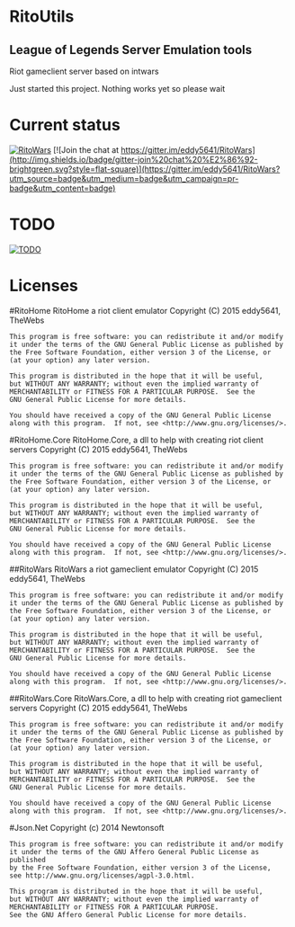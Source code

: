 RitoUtils
=========
## League of Legends Server Emulation tools

Riot gameclient server based on intwars

Just started this project. Nothing works yet so please wait

Current status
==============
[![RitoWars](https://img.shields.io/badge/Sandbox-InDev-lightgrey.svg?style=flat-square)](https://github.com/eddy5641/RitoWars)
[![Join the chat at https://gitter.im/eddy5641/RitoWars](http://img.shields.io/badge/gitter-join%20chat%20%E2%86%92-brightgreen.svg?style=flat-square)](https://gitter.im/eddy5641/RitoWars?utm_source=badge&utm_medium=badge&utm_campaign=pr-badge&utm_content=badge)

TODO
====
[![TODO](https://img.shields.io/badge/TODO-undef-red.svg?style=flat-square)](https://github.com/eddy5641/RitoUtils/blob/master/TODO.md)

Licenses
========
#RitoHome
    RitoHome a riot client emulator
    Copyright (C) 2015  eddy5641, TheWebs

    This program is free software: you can redistribute it and/or modify
    it under the terms of the GNU General Public License as published by
    the Free Software Foundation, either version 3 of the License, or
    (at your option) any later version.

    This program is distributed in the hope that it will be useful,
    but WITHOUT ANY WARRANTY; without even the implied warranty of
    MERCHANTABILITY or FITNESS FOR A PARTICULAR PURPOSE.  See the
    GNU General Public License for more details.

    You should have received a copy of the GNU General Public License
    along with this program.  If not, see <http://www.gnu.org/licenses/>.
#RitoHome.Core
    RitoHome.Core, a dll to help with creating riot client servers
    Copyright (C) 2015  eddy5641, TheWebs

    This program is free software: you can redistribute it and/or modify
    it under the terms of the GNU General Public License as published by
    the Free Software Foundation, either version 3 of the License, or
    (at your option) any later version.

    This program is distributed in the hope that it will be useful,
    but WITHOUT ANY WARRANTY; without even the implied warranty of
    MERCHANTABILITY or FITNESS FOR A PARTICULAR PURPOSE.  See the
    GNU General Public License for more details.

    You should have received a copy of the GNU General Public License
    along with this program.  If not, see <http://www.gnu.org/licenses/>.
##RitoWars
    RitoWars a riot gameclient emulator
    Copyright (C) 2015  eddy5641, TheWebs

    This program is free software: you can redistribute it and/or modify
    it under the terms of the GNU General Public License as published by
    the Free Software Foundation, either version 3 of the License, or
    (at your option) any later version.

    This program is distributed in the hope that it will be useful,
    but WITHOUT ANY WARRANTY; without even the implied warranty of
    MERCHANTABILITY or FITNESS FOR A PARTICULAR PURPOSE.  See the
    GNU General Public License for more details.

    You should have received a copy of the GNU General Public License
    along with this program.  If not, see <http://www.gnu.org/licenses/>.
    
##RitoWars.Core
    RitoWars.Core, a dll to help with creating riot gameclient servers
    Copyright (C) 2015  eddy5641, TheWebs

    This program is free software: you can redistribute it and/or modify
    it under the terms of the GNU General Public License as published by
    the Free Software Foundation, either version 3 of the License, or
    (at your option) any later version.

    This program is distributed in the hope that it will be useful,
    but WITHOUT ANY WARRANTY; without even the implied warranty of
    MERCHANTABILITY or FITNESS FOR A PARTICULAR PURPOSE.  See the
    GNU General Public License for more details.

    You should have received a copy of the GNU General Public License
    along with this program.  If not, see <http://www.gnu.org/licenses/>.
#Json.Net
    Copyright (c) 2014 Newtonsoft
    
    This program is free software: you can redistribute it and/or modify
    it under the terms of the GNU Affero General Public License as published
    by the Free Software Foundation, either version 3 of the License, 
    see http://www.gnu.org/licenses/agpl-3.0.html.
    
    This program is distributed in the hope that it will be useful, 
    but WITHOUT ANY WARRANTY; without even the implied warranty of 
    MERCHANTABILITY or FITNESS FOR A PARTICULAR PURPOSE. 
    See the GNU Affero General Public License for more details.
